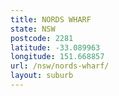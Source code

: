 ```yaml
---
title: NORDS WHARF
state: NSW
postcode: 2281
latitude: -33.089963
longitude: 151.668857
url: /nsw/nords-wharf/
layout: suburb
---
```

